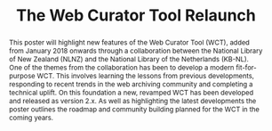 ---
abstract: This poster will highlight new features of the Web Curator Tool (WCT), added
  from January 2018 onwards through a collaboration between the National Library of
  New Zealand (NLNZ) and the National Library of the Netherlands (KB-NL). One of the
  themes from the collaboration has been to develop a modern fit-for-purpose WCT.
  This involves learning the lessons from previous developments, responding to recent
  trends in the web archiving community and completing a technical uplift. On this
  foundation a new, revamped WCT has been developed and released as version 2.x. As
  well as highlighting the latest developments the poster outlines the roadmap and
  community building planned for the WCT in the coming years.
creators:
- O’Brien, Ben
- van der Hoeven, Jeffrey
date: null
document_url: https://services.phaidra.univie.ac.at/api/object/o:1079788/download
grand_parent: iPRES
institutions: []
keywords: []
landing_page_url: https://phaidra.univie.ac.at/o:1079788
language: eng
layout: publication
license: CC BY 4.0 International
notes_url: null
parent: iPRES 2019
publication_type: poster
size: 106014
slides_url: null
source_name: iPRES
stream_url: null
title: 'The Web Curator Tool Relaunch '
year: 2019
---